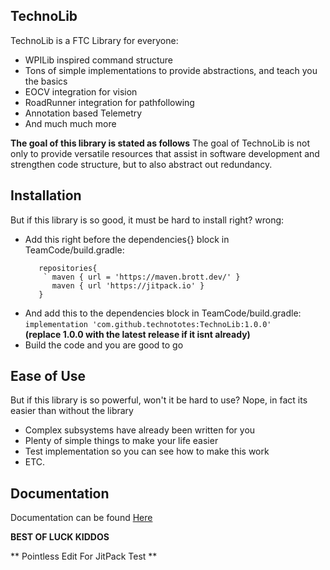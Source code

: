 ## TechnoLib

TechnoLib is a FTC Library for everyone:
 - WPILib inspired command structure
 - Tons of simple implementations to provide abstractions, and teach you the basics
 - EOCV integration for vision
 - RoadRunner integration for pathfollowing
 - Annotation based Telemetry
 - And much much more

**The goal of this library is stated as follows**
 The goal of TechnoLib is not only to provide versatile resources that assist in software development and strengthen code structure, but to also abstract out redundancy.
 
## Installation
But if this library is so good, it must be hard to install right? wrong:
 - Add this right before the dependencies{} block in TeamCode/build.gradle: 
   ```  
      repositories{
       ` maven { url = 'https://maven.brott.dev/' }
         maven { url 'https://jitpack.io' }
      }
    ```
 - And add this to the dependencies block in TeamCode/build.gradle: 
   ```implementation 'com.github.technototes:TechnoLib:1.0.0'```    
   **(replace 1.0.0 with the latest release if it isnt already)**
 - Build the code and you are good to go
 
## Ease of Use
But if this library is so powerful, won't it be hard to use?
Nope, in fact its easier than without the library
 - Complex subsystems have already been written for you
 - Plenty of simple things to make your life easier
 - Test implementation so you can see how to make this work
 - ETC.
## Documentation
Documentation can be found [Here](https://technototes.github.io/TechnoLib)
 
**BEST OF LUCK KIDDOS**

** Pointless Edit For JitPack Test **
